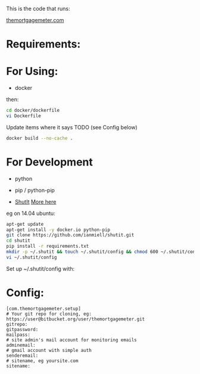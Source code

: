 This is the code that runs:

[themortgagemeter.com](http://themortgagemeter.com)

Requirements:
=============

For Using:
==========

- docker

then:

```sh
cd docker/dockerfile
vi Dockerfile
```

Update items where it says TODO (see Config below)

```sh
docker build --no-cache .
```

For Development
===============

- python

- pip / python-pip

- [ShutIt](https://github.com/ianmiell/shutit) [More here](http://ianmiell.github.io/shutit/)



eg on 14.04 ubuntu:

```sh
apt-get update
apt-get install -y docker.io python-pip
git clone https://github.com/ianmiell/shutit.git
cd shutit
pip install -r requirements.txt 
mkdir -p ~/.shutit && touch ~/.shutit/config && chmod 600 ~/.shutit/config 
vi ~/.shutit/config
```


Set up ~/.shutit/config with:


Config:
=======
```
[com.themortgagemeter.setup]
# Your git repo for cloning, eg: https://user@bitbucket.org/user/themortgagemeter.git
gitrepo:
gitpassword:
mailpass:
# site admin's mail account for monitoring emails
adminemail:
# gmail account with simple auth
senderemail:
# sitename, eg yoursite.com
sitename:
```
